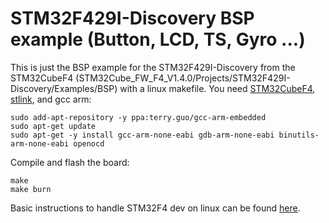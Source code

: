 # STM32F429I-Discovery BSP example (Button, LCD, TS, Gyro ...) #

This is just the BSP example for the STM32F429I-Discovery from the STM32CubeF4 (STM32Cube_FW_F4_V1.4.0/Projects/STM32F429I-Discovery/Examples/BSP) with a linux makefile.
You need [STM32CubeF4](http://www.st.com/web/catalog/tools/FM147/CL1794/SC961/SS1743/PF259243#), [stlink](https://github.com/texane/stlink), and gcc arm:
```
sudo add-apt-repository -y ppa:terry.guo/gcc-arm-embedded
sudo apt-get update
sudo apt-get -y install gcc-arm-none-eabi gdb-arm-none-eabi binutils-arm-none-eabi openocd
```

Compile and flash the board:
```
make
make burn
```

Basic instructions to handle STM32F4 dev on linux can be found [here](https://github.com/theotime/STM32CubeF4_makefile_template).

